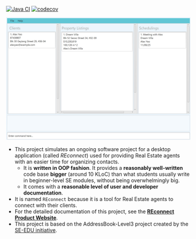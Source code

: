 [![Java CI](https://github.com/AY2425S2-CS2103T-T12-3/tp/actions/workflows/gradle.yml/badge.svg)](https://github.com/AY2425S2-CS2103T-T12-3/tp/actions/workflows/gradle.yml)
[![codecov](https://codecov.io/gh/AY2425S2-CS2103T-T12-3/tp/graph/badge.svg?token=E4EZZT8X9M)](https://codecov.io/gh/AY2425S2-CS2103T-T12-3/tp)

![Ui](docs/images/Ui.png)

* This project simulates an ongoing software project for a desktop application (called _REconnect_) used for providing Real Estate agents with an easier time for organizing contacts.
  * It is **written in OOP fashion**. It provides a **reasonably well-written** code base **bigger** (around 10 KLoC) than what students usually write in beginner-level SE modules, without being overwhelmingly big.
  * It comes with a **reasonable level of user and developer documentation**.
* It is named `REconnect` because it is a tool for Real Estate agents to connect with their clients.
* For the detailed documentation of this project, see the **[REconnect Product Website](https://ay2425s2-cs2103t-t12-3.github.io/tp/)**.
* This project is based on the AddressBook-Level3 project created by the [SE-EDU initiative](https://se-education.org).
